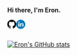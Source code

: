 **Hi there, I'm Eron.**

<a href="https://github.com/Grimnirobser">
  <img align="left" alt="github" width="20px" src="https://github.com/Grimnirobser/icons/blob/master/icon/github.svg" />
</a>
<a href="https://www.linkedin.com/in/jialin-ying-aa551b18a/">
  <img align="left" alt="linkedin" width="21px" src="https://github.com/Grimnirobser/icons/blob/master/icon/linkedin.svg" />

</a>

<br />
<br />

[![Eron's GitHub stats](https://github-readme-stats.vercel.app/api?username=Grimnirobser&show_icons=true&theme=tokyonight)](https://github.com/anuraghazra/github-readme-stats)
